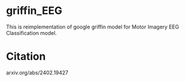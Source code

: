 # griffin_EEG
This is reimplementation of google griffin model for Motor Imagery EEG Classification model.
# Citation
arxiv.org/abs/2402.19427 
